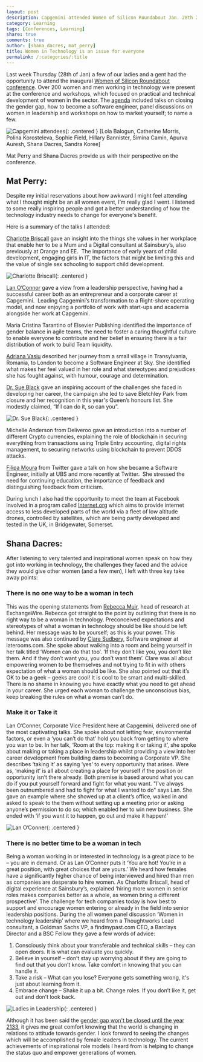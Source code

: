 ```yaml
---
layout: post
description: Capgemini attended Women of Silicon Roundabout Jan. 28th 2016
category: Learning
tags: [Conferences, Learning]
share: true
comments: true
author: [shana_dacres, mat_perry]
title: Women in Technology is an issue for everyone
permalink: /:categories/:title
---
```


Last week Thursday (28th of Jan) a few of our ladies and a gent had the opportunity to attend the inaugural [Women of Silicon Roundabout conference](http://www.women-in-technology.com). Over 200 women and men working in technology were present at the conference and workshops, which focused on practical and technical development of women in the sector. The [agenda](http://media.wix.com/ugd/2a027f_d468744d5240483fbd2fd50ff6448cd9.pdf) included talks on closing the gender gap, how to become a software engineer, panel discussions on women in leadership and workshops on how to market yourself; to name a few.

![Capgemini attendees]({{site.baseurl}}/images/2016-02-05-women-in-tech-conf/wintech_women.png){: .centered }
[Lola Balogun, Catherine Morris, Polina Korosteleva, Sophie Field, Hillary Bannister, Simina Camin, Apurva Auresh, Shana Dacres, Sandra Koree]


Mat Perry and Shana Dacres provide us with their perspective on the conference.

## Mat Perry:

Despite my initial reservations about how awkward I might feel attending what I thought might be an all women event, I’m really glad I went. I listened to some really inspiring people and got a better understanding of how the technology industry needs to change for everyone's benefit.

Here is a summary of the talks I attended:

[Charlotte Briscall](https://twitter.com/CBriscall) gave an insight into the things she values in her workplace that enable her to be a Mum and a Digital consultant at Sainsbury’s, also previously at Orange and EE.  The importance of early years of child development, engaging girls in IT, the factors that might be limiting this and the value of single sex schooling to support child development.

![Charlotte Briscall]({{site.baseurl}}/images/2016-02-05-women-in-tech-conf/wintech_speaker.png){: .centered }

[Lan O’Connor](https://twitter.com/Lanoconnor) gave a view from a leadership perspective, having had a successful career both as an entrepreneur and a corporate career at Capgemini.  Leading Capgemini’s transformation to a Right-shore operating model, and now enjoying a portfolio of work with start-ups and academia alongside her work at Capgemini.

Maria Cristina Tarantino of Elsevier Publishing identified the importance of gender balance in agile teams, the need to foster a caring thoughtful culture to enable everyone to contribute and her belief in ensuring there is a fair distribution of work to build Team liquidity.

[Adriana Vasiu](https://twitter.com/vasiu_adriana) described her journey from a small village in Transylvania, Romania, to London to become a Software Engineer at Sky. She identified what makes her feel valued in her role and what stereotypes and prejudices she has fought against, with humour, courage and determination.

[Dr. Sue Black](https://twitter.com/Dr_Black) gave an inspiring account of the challenges she faced in developing her career, the campaign she led to save Bletchley Park from closure and her recognition in this year's Queen’s honours list. She modestly claimed, “If I can do it, so can you”.

![Dr. Sue Black]({{site.baseurl}}/images/2016-02-05-women-in-tech-conf/wintech_sue_black.png){: .centered }

Michelle Anderson from Deliveroo gave an introduction into a number of different Crypto currencies, explaining the role of blockchain in securing everything from transactions using Triple Entry accounting, digital rights management, to securing networks using blockchain to prevent DDOS attacks.

[Filipa Moura](https://twitter.com/filipam) from Twitter gave a talk on how she became a Software Engineer, initially at UBS and more recently at Twitter.  She stressed the need for continuing education, the importance of feedback and distinguishing feedback from criticism.

During lunch I also had the opportunity to meet the team at Facebook involved in a program called [Internet.org](https://info.internet.org/en/) which aims to provide internet access to less developed parts of the world via a fleet of low altitude drones, controlled by satellites, which are being partly developed and tested in the UK, in Bridgewater, Somerset.


## Shana Dacres:

After listening to very talented and inspirational women speak on how they got into working in technology, the challenges they faced and the advice they would give other women (and a few men), I left with three key take away points:  

### There is no one way to be a woman in tech
This was the opening statements from [Rebecca Muir](https://twitter.com/rebeccakatemuir), head of research at ExchangeWire. Rebecca got straight to the point by outlining that there is no right way to be a woman in technology. Preconceived expectations and stereotypes of what a woman in technology should be like should be left behind. Her message was to be yourself; as this is your power.  This message was also continued by [Clare Sudbery](https://twitter.com/ClareSudbery), Software engineer at laterooms.com. She spoke about walking into a room and being yourself in her talk titled ‘Women can do that too’. ‘If they don’t like you, you don’t like them. And if they don’t want you, you don’t want them’. Clare was all about empowering women to be themselves and not trying to fit in with others expectation of what a woman should be like. She also pointed out that it’s OK to be a geek – geeks are cool! It is cool to be smart and multi-skilled. There is no shame in knowing you have exactly what you need to get ahead in your career. She urged each woman to challenge the unconscious bias, keep breaking the rules on what a woman can’t do.

### Make it or Take it
Lan O’Conner, Corporate Vice President here at Capgemini, delivered one of the most captivating talks. She spoke about not letting fear, environmental factors, or even a ‘you can’t do that’ hold you back from getting to where you wan to be. In her talk, ‘Room at the top: making it or taking it’, she spoke about making or taking a place in leadership whilst providing a view into her career development from building dams to becoming a Corporate VP. She describes ‘taking it’ as saying ‘yes’ to every opportunity that arises. Were as, ‘making it’ is all about creating a place for yourself if the position or opportunity isn’t there already. Both premise is based around what you can do if you put yourself forward and fight for what you want. "I've always been outnumbered and had to fight for what I wanted to do" says Lan. She gave an example where she showed up at a client’s office, walked in and asked to speak to the them without setting up a meeting prior or asking anyone’s permission to do so; which enabled her to win new business. She ended with ‘if you want it to happen, go out and make it happen!’

![Lan O’Conner]({{site.baseurl}}/images/2016-02-05-women-in-tech-conf/wintech_lan_oconner.png){: .centered }

### There is no better time to be a woman in tech
Being a woman working in or interested in technology is a great place to be – you are in demand. Or as Lan O’Conner puts it ‘You are hot! You’re in a great position, with great choices that are yours.’ We heard how females have a significantly higher chance of being interviewed and hired than men as companies are desperate to hire women. As Charlotte Briscall, head of digital experience at Sainsbury’s, explained ‘hiring more women in senior roles makes companies better as a whole, as women bring a different prospective’.
The challenge for tech companies today is how best to support and encourage women entering or already in the field into senior leadership positions. During the all women panel discussion ‘Women in technology leadership’ where we heard from a Thoughtworks Lead consultant, a Goldman Sachs VP, a findmypast.com CEO, a Barclays Director and a BSC Fellow they gave a few words of advice:

1.	Consciously think about your transferable and technical skills – they can open doors. It is what can evaluate you quickly.  
2.	Believe in yourself – don’t stay up worrying about if they are going to find out that you don’t know. Take comfort in knowing that you can handle it.
3.	Take a risk – What can you lose? Everyone gets something wrong, it's just about learning from it.
4.	Embrace change – Shake it up a bit. Change roles. If you don’t like it, get out and don’t look back.

![Ladies in Leadership]({{site.baseurl}}/images/2016-02-05-women-in-tech-conf/wintech_leadership_ladies.png){: .centered }

Although it has been said the [gender gap won't be closed until the year 2133](http://www.bbc.co.uk/news/world-europe-34842471), it gives me great comfort knowing that the world is changing in relations to attitude towards gender. I look forward to seeing the changes which will be accomplished by female leaders in technology. The current achievements of inspirational role models I heard from is helping to change the status quo and empower generations of women.
